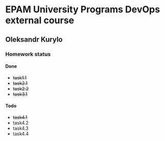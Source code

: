 # EPAM University Programs DevOps external course

## Oleksandr Kurylo

### Homework status

#### Done

* ~~task1.1~~
* ~~task2.1~~
* ~~task2.2~~
* ~~task3.1~~

#### Todo

* ~~task4.1~~
* task4.2
* task4.3
* task4.4
